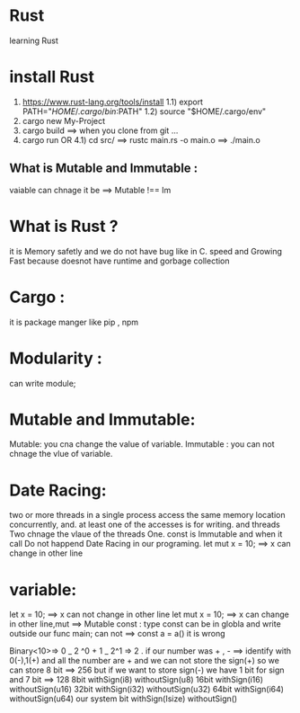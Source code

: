 # Rust

learning Rust

# install Rust

1. https://www.rust-lang.org/tools/install
   1.1) export PATH="$HOME/.cargo/bin:$PATH"
   1.2) source "$HOME/.cargo/env"
2. cargo new My-Project
3. cargo build ==> when you clone from git ...
4. cargo run
   OR
   4.1) cd src/ ==> rustc main.rs -o main.o ==> ./main.o<binary>

## What is Mutable and Immutable :

vaiable can chnage it be ==> Mutable !== Im

# What is Rust ?

it is Memory safetly and we do not have bug like in C.
speed and Growing Fast because doesnot have runtime and gorbage collection

# Cargo :

it is package manger like pip , npm

# Modularity :

can write module;

# Mutable and Immutable:

Mutable: you cna change the value of variable.
Immutable : you can not chnage the vlue of variable.

# Date Racing:

two or more threads in a single process access the same memory location concurrently, and. at least one of the accesses is for writing.
and threads Two chnage the vlaue of the threads One.
const is Immutable and when it call Do not happend Date Racing in our programing.
let mut x = 10; ==> x can change in other line

# variable:

let x = 10; ==> x can not change in other line
let mut x = 10; ==> x can change in other line,mut ==> Mutable
const : type
const can be in globla and write outside our func main;
can not ==> const a = a() it is wrong

Binary<10>=> 0 _ 2 ^0 + 1 _ 2^1 => 2
. if our number was + , - ==> identify with 0(-),1(+) and all the number are + and we can not store the sign(+) so we can store 8 bit ==> 256
but if we want to store sign(-) we have 1 bit for sign and 7 bit ==> 128
8bit withSign(i8) withoutSign(u8)
16bit withSign(i16) withoutSign(u16) 
32bit withSign(i32) withoutSign(u32)
64bit withSign(i64) withoutSign(u64)
our system bit withSign(Isize) withoutSign()
